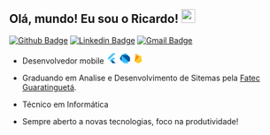  


## Olá, mundo! Eu sou o Ricardo! <img src="https://github.com/TheDudeThatCode/TheDudeThatCode/blob/master/Assets/Earth.gif" width="25" height="25"/>
[![Github Badge](https://img.shields.io/badge/-Github-000?style=flat-square&logo=Github&logoColor=white&link=https://github.com/monteiroricardo)](https://github.com/monteiroricardo)  [![Linkedin Badge](https://img.shields.io/badge/-LinkedIn-blue?style=flat-square&logo=Linkedin&logoColor=white&link=https://www.linkedin.com/in/ricardohmonteiro/)](https://www.linkedin.com/in/ricardohmonteiro/) [![Gmail Badge](https://img.shields.io/badge/-Gmail-red?style=flat-square&logo=Gmail&logoColor=white&link=monteiro.contato.dev@gmail.com)](https://monteiro.contato.dev@gmail.com)





* Desenvolvedor mobile <code><img height="20" src="https://raw.githubusercontent.com/github/explore/80688e429a7d4ef2fca1e82350fe8e3517d3494d/topics/flutter/flutter.png"></code> <code><img height="20" src="https://raw.githubusercontent.com/github/explore/80688e429a7d4ef2fca1e82350fe8e3517d3494d/topics/dart/dart.png"></code> <code><img height="20" src="https://raw.githubusercontent.com/github/explore/80688e429a7d4ef2fca1e82350fe8e3517d3494d/topics/firebase/firebase.png"></code>

* Graduando em Analise e Desenvolvimento de Sitemas pela [Fatec Guaratinguetá](http://www.fatecguaratingueta.edu.br/).
* Técnico em Informática
* Sempre aberto a novas tecnologias, foco na produtividade!

